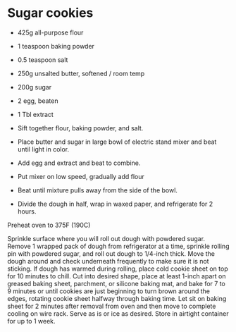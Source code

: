 # Sugar cookies

* 425g all-purpose flour
* 1 teaspoon baking powder
* 0.5 teaspoon salt
* 250g unsalted butter, softened / room temp
* 200g sugar
* 2 egg, beaten
* 1 Tbl extract

* Sift together flour, baking powder, and salt.
* Place butter and sugar in large bowl of electric stand mixer and beat until light in color.
* Add egg and extract and beat to combine.
* Put mixer on low speed, gradually add flour
* Beat until mixture pulls away from the side of the bowl.
* Divide the dough in half, wrap in waxed paper, and refrigerate for 2 hours.

Preheat oven to 375F (190C)

Sprinkle surface where you will roll out dough with powdered sugar. Remove 1 wrapped pack of dough from refrigerator at a time, sprinkle rolling pin with powdered sugar, and roll out dough to 1/4-inch thick. Move the dough around and check underneath frequently to make sure it is not sticking. If dough has warmed during rolling, place cold cookie sheet on top for 10 minutes to chill. Cut into desired shape, place at least 1-inch apart on greased baking sheet, parchment, or silicone baking mat, and bake for 7 to 9 minutes or until cookies are just beginning to turn brown around the edges, rotating cookie sheet halfway through baking time. Let sit on baking sheet for 2 minutes after removal from oven and then move to complete cooling on wire rack. Serve as is or ice as desired. Store in airtight container for up to 1 week.
